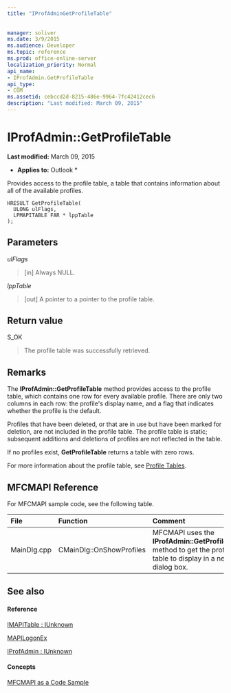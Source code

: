 ```yaml
---
title: "IProfAdminGetProfileTable"
 
 
manager: soliver
ms.date: 3/9/2015
ms.audience: Developer
ms.topic: reference
ms.prod: office-online-server
localization_priority: Normal
api_name:
- IProfAdmin.GetProfileTable
api_type:
- COM
ms.assetid: cebccd2d-8215-486e-9964-7fc42412cec6
description: "Last modified: March 09, 2015"
---
```


# IProfAdmin::GetProfileTable

 **Last modified:** March 09, 2015 
  
 * **Applies to:** Outlook * 
  
Provides access to the profile table, a table that contains information about all of the available profiles.
  
```
HRESULT GetProfileTable(
  ULONG ulFlags,
  LPMAPITABLE FAR * lppTable
);
```

## Parameters

 _ulFlags_
  
> [in] Always NULL.
    
 _lppTable_
  
> [out] A pointer to a pointer to the profile table.
    
## Return value

S_OK 
  
> The profile table was successfully retrieved.
    
## Remarks

The **IProfAdmin::GetProfileTable** method provides access to the profile table, which contains one row for every available profile. There are only two columns in each row: the profile's display name, and a flag that indicates whether the profile is the default. 
  
Profiles that have been deleted, or that are in use but have been marked for deletion, are not included in the profile table. The profile table is static; subsequent additions and deletions of profiles are not reflected in the table. 
  
If no profiles exist, **GetProfileTable** returns a table with zero rows. 
  
For more information about the profile table, see [Profile Tables](profile-tables.md). 
  
## MFCMAPI Reference

For MFCMAPI sample code, see the following table.
  
|**File**|**Function**|**Comment**|
|:-----|:-----|:-----|
|MainDlg.cpp  <br/> |CMainDlg::OnShowProfiles  <br/> |MFCMAPI uses the **IProfAdmin::GetProfileTable** method to get the profile table to display in a new dialog box.  <br/> |
   
## See also

#### Reference

[IMAPITable : IUnknown](imapitableiunknown.md)
  
[MAPILogonEx](mapilogonex.md)
  
[IProfAdmin : IUnknown](iprofadminiunknown.md)
#### Concepts

[MFCMAPI as a Code Sample](mfcmapi-as-a-code-sample.md)

